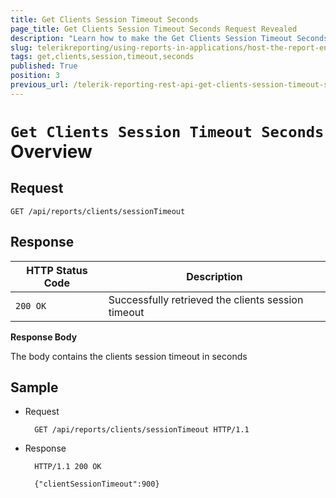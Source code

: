 ```yaml
---
title: Get Clients Session Timeout Seconds
page_title: Get Clients Session Timeout Seconds Request Revealed
description: "Learn how to make the Get Clients Session Timeout Seconds request to the Telerik Reporting REST Service and what response to expect."
slug: telerikreporting/using-reports-in-applications/host-the-report-engine-remotely/telerik-reporting-rest-services/rest-api-reference/clients-api/get-clients-session-timeout-seconds
tags: get,clients,session,timeout,seconds
published: True
position: 3
previous_url: /telerik-reporting-rest-api-get-clients-session-timeout-seconds
---
```


# `Get Clients Session Timeout Seconds` Overview

## Request

	GET /api/reports/clients/sessionTimeout

## Response

| HTTP Status Code | Description |
| ------ | ------ |
|`200 OK`|Successfully retrieved the clients session timeout|

__Response Body__

The body contains the clients session timeout in seconds

## Sample

* Request

		GET /api/reports/clients/sessionTimeout HTTP/1.1

* Response

		HTTP/1.1 200 OK

		{"clientSessionTimeout":900}
